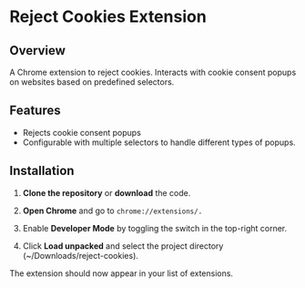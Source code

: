 # Reject Cookies Extension

## Overview

A Chrome extension to reject cookies. Interacts with cookie consent popups on websites based on predefined selectors.

## Features

- Rejects cookie consent popups
- Configurable with multiple selectors to handle different types of popups.

## Installation

1. **Clone the repository** or **download** the code.

2. **Open Chrome** and go to `chrome://extensions/.`

4. Enable **Developer Mode** by toggling the switch in the top-right corner.

5. Click **Load unpacked** and select the project directory (~/Downloads/reject-cookies).

The extension should now appear in your list of extensions.